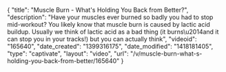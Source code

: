 {
    "title": "Muscle Burn - What's Holding You Back from Better?",
    "description": "Have your muscles ever burned so badly you had to stop mid-workout? You likely know that muscle burn is caused by lactic acid buildup. Usually we think of lactic acid as a bad thing (it burns\u2014and it can stop you in your tracks!) but you can actually think",
    "videoid": "165640",
    "date_created": "1399316175",
    "date_modified": "1418181405",
    "type": "captivate",
    "layout": "video",
    "url": "\/v\/muscle-burn-what-s-holding-you-back-from-better\/165640"
}